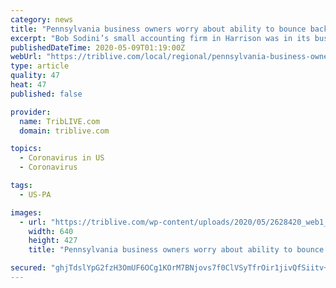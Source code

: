 ```yaml
---
category: news
title: "Pennsylvania business owners worry about ability to bounce back from covid-19 lockdown"
excerpt: "Bob Sodini’s small accounting firm in Harrison was in its busiest month of the year — tax filing season — when Gov. Tom Wolf imposed a statewide lockdown to thwart the spread of covid-19. With the doors closed to Sodini & Co."
publishedDateTime: 2020-05-09T01:19:00Z
webUrl: "https://triblive.com/local/regional/pennsylvania-business-owners-worry-about-ability-to-bounce-back-from-covid-19-lockdown/"
type: article
quality: 47
heat: 47
published: false

provider:
  name: TribLIVE.com
  domain: triblive.com

topics:
  - Coronavirus in US
  - Coronavirus

tags:
  - US-PA

images:
  - url: "https://triblive.com/wp-content/uploads/2020/05/2628420_web1_GTR-localbiz-130-032220.jpg"
    width: 640
    height: 427
    title: "Pennsylvania business owners worry about ability to bounce back from covid-19 lockdown"

secured: "ghjTdslYpG2fzH3OmUF6OCg1KOrM7BNjovs7f0ClVSyTfrOir1jivQfSiitv+M30tDD4b/IAX/q8S49gePtBW6QAs6NwAPwh9+I0dlfUdyudBq0wBD7QpE6YgVNnEST8Vg4+x04hNCHf5Qt4r6NH5G+UH2vOzJtPkVkGvuVAA3w7aaG0tjqoJrpTqg/Pxm1Bsiz9qBbE7QNn909qXVbgtUu5bIWr40nbgou41u+kvAs7u4MpTX0pR/4Cgyz+ytcJVU5zRaLJ1UG8ZDch8yP2j/uwvKpGN7v3KxiCUh23jBTcpwd1aSZNmTpqQxrTPj61;p0YM2CmR4jc/pmX9/e6dMA=="
---
```


